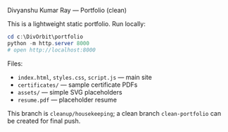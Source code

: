 Divyanshu Kumar Ray — Portfolio (clean)

This is a lightweight static portfolio. Run locally:

```powershell
cd c:\DivOrbit\portfolio
python -m http.server 8000
# open http://localhost:8000
```

Files:
- `index.html`, `styles.css`, `script.js` — main site
- `certificates/` — sample certificate PDFs
- `assets/` — simple SVG placeholders
- `resume.pdf` — placeholder resume

This branch is `cleanup/housekeeping`; a clean branch `clean-portfolio` can be created for final push.